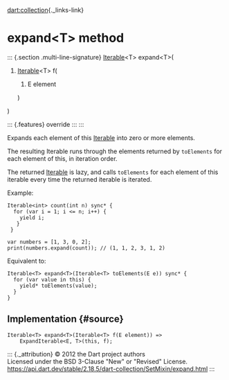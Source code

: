 [dart:collection](../../dart-collection/dart-collection-library){._links-link}

expand\<T\> method
==================

::: {.section .multi-line-signature}
[Iterable](../../dart-core/iterable-class)\<T\> expand\<T\>(

1.  [Iterable](../../dart-core/iterable-class)\<T\> f(
    1.  E element

    )

)

::: {.features}
override
:::
:::

Expands each element of this [Iterable](../../dart-core/iterable-class)
into zero or more elements.

The resulting Iterable runs through the elements returned by
`toElements` for each element of this, in iteration order.

The returned [Iterable](../../dart-core/iterable-class) is lazy, and
calls `toElements` for each element of this iterable every time the
returned iterable is iterated.

Example:

``` {.language-dart data-language="dart"}
Iterable<int> count(int n) sync* {
  for (var i = 1; i <= n; i++) {
    yield i;
   }
 }

var numbers = [1, 3, 0, 2];
print(numbers.expand(count)); // (1, 1, 2, 3, 1, 2)
```

Equivalent to:

``` {.language-dart data-language="dart"}
Iterable<T> expand<T>(Iterable<T> toElements(E e)) sync* {
  for (var value in this) {
    yield* toElements(value);
  }
}
```

Implementation {#source}
--------------

``` {.language-dart data-language="dart"}
Iterable<T> expand<T>(Iterable<T> f(E element)) =>
    ExpandIterable<E, T>(this, f);
```

::: {._attribution}
© 2012 the Dart project authors\
Licensed under the BSD 3-Clause \"New\" or \"Revised\" License.\
<https://api.dart.dev/stable/2.18.5/dart-collection/SetMixin/expand.html>
:::
